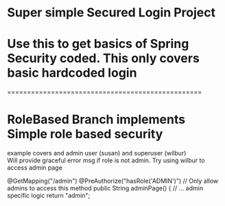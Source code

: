 # Super simple Secured Login  Project

# Use this to get basics of Spring Security coded. This only covers basic hardcoded login

================================================= <br>
# RoleBased Branch implements Simple role based security <br>

example covers  and admin user (susan)   and superuser (wilbur) <br>
Will provide graceful error msg  if role is not admin.  Try using wilbur to access admin page <br>

   @GetMapping("/admin")
    @PreAuthorize("hasRole('ADMIN')") // Only allow admins to access this method
    public String adminPage() {
        // ... admin specific logic
        return "admin";

